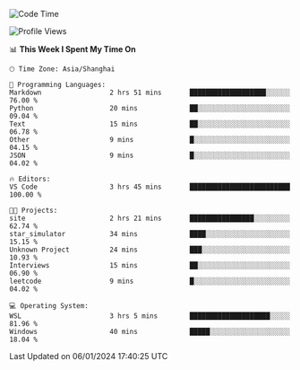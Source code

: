 <!--START_SECTION:waka-->
![Code Time](http://img.shields.io/badge/Code%20Time-1%2C446%20hrs%2013%20mins-blue)

![Profile Views](http://img.shields.io/badge/Profile%20Views-0-blue)

📊 **This Week I Spent My Time On** 

```text
🕑︎ Time Zone: Asia/Shanghai

💬 Programming Languages: 
Markdown                 2 hrs 51 mins       ███████████████████░░░░░░   76.00 % 
Python                   20 mins             ██░░░░░░░░░░░░░░░░░░░░░░░   09.04 % 
Text                     15 mins             ██░░░░░░░░░░░░░░░░░░░░░░░   06.78 % 
Other                    9 mins              █░░░░░░░░░░░░░░░░░░░░░░░░   04.15 % 
JSON                     9 mins              █░░░░░░░░░░░░░░░░░░░░░░░░   04.02 % 

🔥 Editors: 
VS Code                  3 hrs 45 mins       █████████████████████████   100.00 % 

🐱‍💻 Projects: 
site                     2 hrs 21 mins       ████████████████░░░░░░░░░   62.74 % 
star_simulator           34 mins             ████░░░░░░░░░░░░░░░░░░░░░   15.15 % 
Unknown Project          24 mins             ███░░░░░░░░░░░░░░░░░░░░░░   10.93 % 
Interviews               15 mins             ██░░░░░░░░░░░░░░░░░░░░░░░   06.90 % 
leetcode                 9 mins              █░░░░░░░░░░░░░░░░░░░░░░░░   04.02 % 

💻 Operating System: 
WSL                      3 hrs 5 mins        ████████████████████░░░░░   81.96 % 
Windows                  40 mins             █████░░░░░░░░░░░░░░░░░░░░   18.04 % 
```


 Last Updated on 06/01/2024 17:40:25 UTC
<!--END_SECTION:waka-->